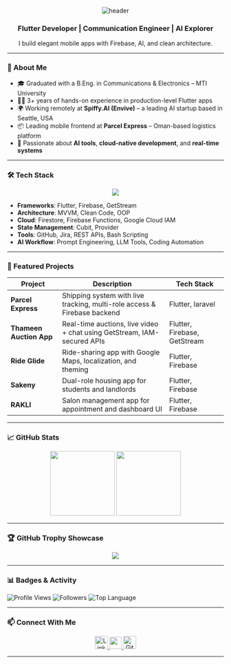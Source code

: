 <!-- Banner -->
<p align="center">
  <img src="https://capsule-render.vercel.app/api?type=waving&height=120&text=Ahmed%20Elshorbagy&fontAlign=50&fontColor=ffffff&color=gradient" alt="header"/>
</p>

<h3 align="center">Flutter Developer | Communication Engineer | AI Explorer</h3>
<p align="center">I build elegant mobile apps with Firebase, AI, and clean architecture.</p>

---

### 🚀 About Me

- 🎓 Graduated with a B.Eng. in Communications & Electronics – MTI University  
- 👨‍💻 3+ years of hands-on experience in production-level Flutter apps  
- 🌍 Working remotely at **Spiffy.AI (Envive)** – a leading AI startup based in Seattle, USA  
- 📦 Leading mobile frontend at **Parcel Express** – Oman-based logistics platform  
- 🧠 Passionate about **AI tools**, **cloud-native development**, and **real-time systems**

---

### 🛠️ Tech Stack

<p align="center">
  <img src="https://skillicons.dev/icons?i=dart,flutter,firebase,gcp,git,linux,androidstudio,vscode" />
</p>

- **Frameworks**: Flutter, Firebase, GetStream  
- **Architecture**: MVVM, Clean Code, OOP  
- **Cloud**: Firestore, Firebase Functions, Google Cloud IAM  
- **State Management**: Cubit, Provider  
- **Tools**: GitHub, Jira, REST APIs, Bash Scripting  
- **AI Workflow**: Prompt Engineering, LLM Tools, Coding Automation

---

### 🌟 Featured Projects

| Project | Description | Tech Stack |
|--------|-------------|------------|
| **Parcel Express** | Shipping system with live tracking, multi-role access & Firebase backend | Flutter, laravel |
| **Thameen Auction App** | Real-time auctions, live video + chat using GetStream, IAM-secured APIs | Flutter, Firebase, GetStream |
| **Ride Glide** | Ride-sharing app with Google Maps, localization, and theming | Flutter, Firebase |
| **Sakeny** | Dual-role housing app for students and landlords | Flutter, Firebase |
| **RAKLI** | Salon management app for appointment and dashboard UI | Flutter, Firebase |

---

### 📈 GitHub Stats

<p align="center">
  <img src="https://github-readme-stats.vercel.app/api?username=ahmed-shorbagy&show_icons=true&theme=radical&hide_border=true" height="150"/>
  <img src="https://github-readme-streak-stats.herokuapp.com/?user=ahmed-shorbagy&theme=radical&hide_border=true" height="150"/>
</p>

---

### 🏆 GitHub Trophy Showcase

<p align="center">
  <img src="https://github-profile-trophy.vercel.app/?username=ahmed-shorbagy&theme=radical&row=1&no-bg=true&margin-w=10" />
</p>

---

### 📊 Badges & Activity

![Profile Views](https://komarev.com/ghpvc/?username=ahmed-shorbagy&style=flat&color=0e75b6)
![Followers](https://img.shields.io/github/followers/ahmed-shorbagy?style=social)
![Top Language](https://img.shields.io/github/languages/top/ahmed-shorbagy/ThameenApp?style=flat&logo=flutter)

---

### 📫 Connect With Me

<p align="center">
  <a href="https://linkedin.com/in/ahmedelshorbagyflutterdeveloper">
    <img src="https://skillicons.dev/icons?i=linkedin" alt="LinkedIn" height="30"/>
  </a>
  <a href="mailto:a7med.shorbagy@gmail.com">
    <img src="https://img.shields.io/badge/Email-D14836?style=for-the-badge&logo=gmail&logoColor=white" height="28"/>
  </a>
  <a href="https://github.com/ahmed-shorbagy">
    <img src="https://skillicons.dev/icons?i=github" alt="GitHub" height="30"/>
  </a>
</p>

---

<!-- Thank you for visiting! Inspired by the open-source community. -->
